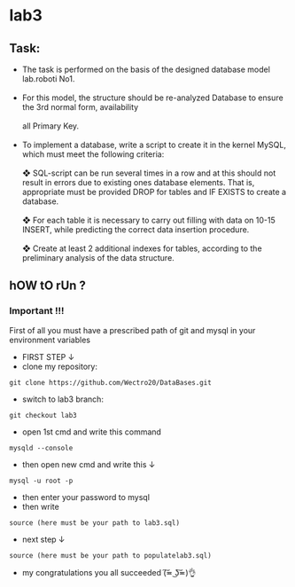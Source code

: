 # lab3

## Task:
- The task is performed on the basis of the designed database model
lab.roboti No1.</br></br>
- For this model, the structure should be re-analyzed
Database to ensure the 3rd normal form, availability</br></br>
all Primary Key.</br></br>
- To implement a database, write a script to create it in the kernel
MySQL, which must meet the following criteria:</br></br>
❖ SQL-script can be run several times in a row and at
this should not result in errors due to existing ones
database elements. That is, appropriate must be provided
DROP for tables and IF EXISTS to create a database.</br></br>
❖ For each table it is necessary to carry out filling with data on
10-15 INSERT, while predicting the correct
data insertion procedure.</br></br>
❖ Create at least 2 additional indexes for tables,
according to the preliminary analysis of the data structure.

## hOW tO rUn ?
   ### Important !!!
   First of all you must have a prescribed path of git and mysql in your environment variables
  - FIRST STEP ↓</br>
  - clone my repository:
  ```
  git clone https://github.com/Wectro20/DataBases.git
  ```
  - switch to lab3 branch:
  ```
  git checkout lab3
  ```
  - open 1st cmd and write this command
   ```
   mysqld --console
   ```
  - then open new cmd and write this ↓
   ```
   mysql -u root -p
   ```
  - then enter your password to mysql
  - then write 
   ```
   source (here must be your path to lab3.sql)
   ```
  - next step ↓
   ```
   source (here must be your path to populatelab3.sql)
   ```
  - my congratulations you all succeeded (͠≖ ͜ʖ͠≖)👌
